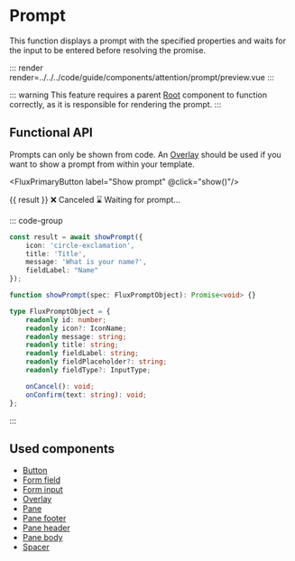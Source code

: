 <script
    lang="ts"
    setup>
    import { FluxPrimaryButton, showPrompt } from '@basmilius/flux';
    import { ref } from 'vue';

    const result = ref<string | null>(null);
    
    async function show(): Promise<void> {
        result.value = null;
        result.value = await showPrompt({
            icon: 'circle-exclamation',
            title: 'Title',
            message: 'What is your name?',
            fieldLabel: 'Name'
        });
    }
</script>

# Prompt

This function displays a prompt with the specified properties and waits for the input to be entered before resolving the promise.

::: render
render=../../../code/guide/components/attention/prompt/preview.vue
:::

::: warning
This feature requires a parent [Root](../root) component to function correctly, as it is responsible for rendering the prompt.
:::

<FrontmatterDocs/>

## Functional API

Prompts can only be shown from code. An [Overlay](../overlay) should be used if you want
to show a prompt from within your template.

<FluxPrimaryButton
    label="Show prompt"
    @click="show()"/>

<span v-if="result">{{ result }}</span>
<span v-else-if="result === false">❌ Canceled</span>
<span v-else>⌛️ Waiting for prompt...</span>

::: code-group

```ts [Example]
const result = await showPrompt({
    icon: 'circle-exclamation',
    title: 'Title',
    message: 'What is your name?',
    fieldLabel: "Name"
});
```

```ts [Signature]
function showPrompt(spec: FluxPromptObject): Promise<void> {}
```

```ts [Options]
type FluxPromptObject = {
    readonly id: number;
    readonly icon?: IconName;
    readonly message: string;
    readonly title: string;
    readonly fieldLabel: string;
    readonly fieldPlaceholder?: string;
    readonly fieldType?: InputType;

    onCancel(): void;
    onConfirm(text: string): void;
};
```

:::

## Used components

- [Button](../button)
- [Form field](../form/field)
- [Form input](../form/input)
- [Overlay](../overlay)
- [Pane](../pane/base)
- [Pane footer](../pane/footer)
- [Pane header](../pane/header)
- [Pane body](../pane/body)
- [Spacer](../spacer)
